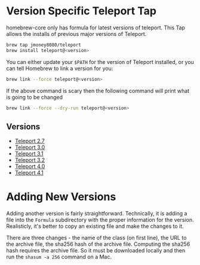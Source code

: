 # Version Specific Teleport Tap

homebrew-core only has formula for latest versions of teleport.  This Tap allows the installs of previous major versions of Teleport.

```bash
brew tap jmoney8080/teleport
brew install teleport@<version>
```

You can either update your `$PATH` for the version of Teleport installed, or you can tell Homebrew to link a version for you:

```bash
brew link --force teleport@<version>
```

If the above command is scary then the following command will print what is going to be changed

```bash
brew link --force --dry-run teleport@<version>
```

## Versions

- [Teleport 2.7](https://gravitational.com/teleport/docs/ver/2.7/)
- [Teleport 3.0](https://gravitational.com/teleport/docs/ver/3.0)
- [Teleport 3.1](https://gravitational.com/teleport/docs/ver/3.1)
- [Teleport 3.2](https://gravitational.com/teleport/docs/ver/3.2)
- [Teleport 4.0](https://gravitational.com/teleport/docs/ver/4.0)
- [Teleport 4.1](https://gravitational.com/teleport/docs/ver/4.1)

# Adding New Versions
Adding another version is fairly straightforward. Technically, it is
adding a file into the `Formula` subdirectory with the proper
information for the version. Realisticly, it's better to copy an
existing file and make the changes to it.

There are three changes - the name of the class (on first line), the
URL to the archive file, the sha256 hash of the archive
file. Computing the sha256 hash requires the archive file. So it must
be downloaded locally and then run the `shasum -a 256` command on a
Mac.
